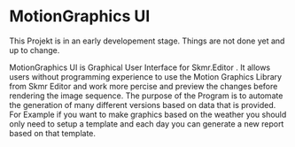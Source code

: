 # MotionGraphics UI
This Projekt is in an early developement stage. Things are not done yet and up to change.

MotionGraphics UI is Graphical User Interface for Skmr.Editor . It allows users without programming experience to use the Motion Graphics Library from Skmr Editor and work more percise and preview the changes before rendering the image sequence. The purpose of the Program is to automate the generation of many different versions based on data that is provided. For Example if you want to make graphics based on the weather you should only need to setup a template and each day you can generate a new report based on that template.

